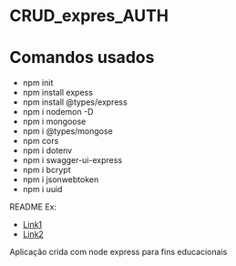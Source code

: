 # CRUD_expres_AUTH

# Comandos usados

*  npm init
*  npm install expess
*  npm install @types/express
*  npm i nodemon -D
*  npm i mongoose
*  npm i @types/mongose
*  npm cors
*  npm i dotenv
*  npm i swagger-ui-express
*  npm i bcrypt
*  npm i jsonwebtoken
*  npm i uuid

README Ex:
*  [Link1](https://www.readme-templates.com/)
*  [Link2](https://github.com/limaricardo/exemplo-readme)


Aplicação crida com node express para fins educacionais
